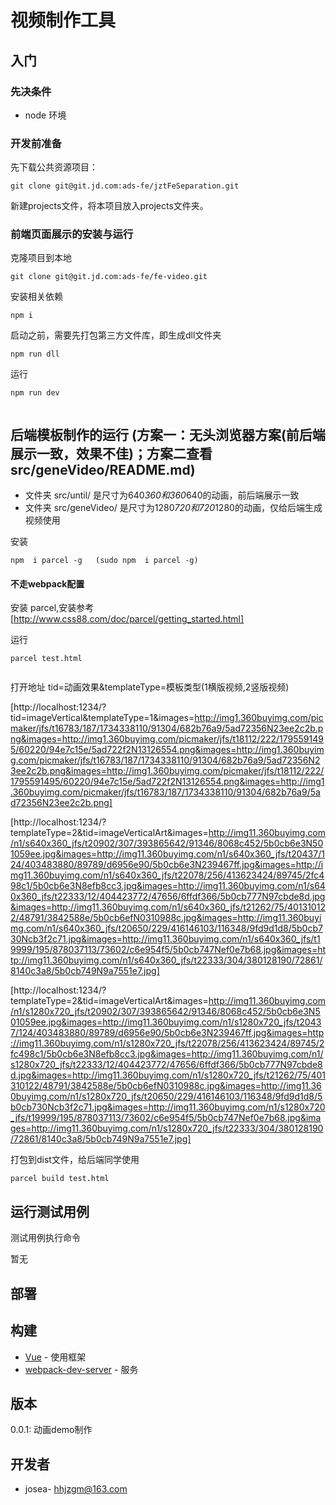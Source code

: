 # 视频制作工具

## 入门

### 先决条件
* node 环境

### 开发前准备
先下载公共资源项目：
````
git clone git@git.jd.com:ads-fe/jztFeSeparation.git
````
新建projects文件，将本项目放入projects文件夹。


### 前端页面展示的安装与运行

克隆项目到本地
````
git clone git@git.jd.com:ads-fe/fe-video.git
````

安装相关依赖
````
npm i
````
启动之前，需要先打包第三方文件库，即生成dll文件夹
```
npm run dll
```
运行
````
npm run dev


````

## 后端模板制作的运行 (方案一：无头浏览器方案(前后端展示一致，效果不佳)；方案二查看src/geneVideo/README.md)

- 文件夹 src/until/ 是尺寸为640*360和360*640的动画，前后端展示一致
- 文件夹 src/geneVideo/ 是尺寸为1280*720和720*1280的动画，仅给后端生成视频使用


安装

```
npm  i parcel -g   (sudo npm  i parcel -g)
```

#### 不走webpack配置

安装 parcel,安装参考 [http://www.css88.com/doc/parcel/getting_started.html]

运行

```
parcel test.html


```
打开地址
tid=动画效果&templateType=模板类型(1横版视频,2竖版视频)

[http://localhost:1234/?tid=imageVertical&templateType=1&images=http://img1.360buyimg.com/picmaker/jfs/t16783/187/1734338110/91304/682b76a9/5ad72356N23ee2c2b.png&images=http://img1.360buyimg.com/picmaker/jfs/t18112/222/1795591495/60220/94e7c15e/5ad722f2N13126554.png&images=http://img1.360buyimg.com/picmaker/jfs/t16783/187/1734338110/91304/682b76a9/5ad72356N23ee2c2b.png&images=http://img1.360buyimg.com/picmaker/jfs/t18112/222/1795591495/60220/94e7c15e/5ad722f2N13126554.png&images=http://img1.360buyimg.com/picmaker/jfs/t16783/187/1734338110/91304/682b76a9/5ad72356N23ee2c2b.png]

[http://localhost:1234/?templateType=2&tid=imageVerticalArt&images=http://img11.360buyimg.com/n1/s640x360_jfs/t20902/307/393865642/91346/8068c452/5b0cb6e3N501059ee.jpg&images=http://img11.360buyimg.com/n1/s640x360_jfs/t20437/124/403483880/89789/d6956e90/5b0cb6e3N239467ff.jpg&images=http://img11.360buyimg.com/n1/s640x360_jfs/t22078/256/413623424/89745/2fc498c1/5b0cb6e3N8efb8cc3.jpg&images=http://img11.360buyimg.com/n1/s640x360_jfs/t22333/12/404423772/47656/6ffdf366/5b0cb777N97cbde8d.jpg&images=http://img11.360buyimg.com/n1/s640x360_jfs/t21262/75/401310122/48791/3842588e/5b0cb6efN0310988c.jpg&images=http://img11.360buyimg.com/n1/s640x360_jfs/t20650/229/416146103/116348/9fd9d1d8/5b0cb730Ncb3f2c71.jpg&images=http://img11.360buyimg.com/n1/s640x360_jfs/t19999/195/878037113/73602/c6e954f5/5b0cb747Nef0e7b68.jpg&images=http://img11.360buyimg.com/n1/s640x360_jfs/t22333/304/380128190/72861/8140c3a8/5b0cb749N9a7551e7.jpg]

[http://localhost:1234/?templateType=2&tid=imageVerticalArt&images=http://img11.360buyimg.com/n1/s1280x720_jfs/t20902/307/393865642/91346/8068c452/5b0cb6e3N501059ee.jpg&images=http://img11.360buyimg.com/n1/s1280x720_jfs/t20437/124/403483880/89789/d6956e90/5b0cb6e3N239467ff.jpg&images=http://img11.360buyimg.com/n1/s1280x720_jfs/t22078/256/413623424/89745/2fc498c1/5b0cb6e3N8efb8cc3.jpg&images=http://img11.360buyimg.com/n1/s1280x720_jfs/t22333/12/404423772/47656/6ffdf366/5b0cb777N97cbde8d.jpg&images=http://img11.360buyimg.com/n1/s1280x720_jfs/t21262/75/401310122/48791/3842588e/5b0cb6efN0310988c.jpg&images=http://img11.360buyimg.com/n1/s1280x720_jfs/t20650/229/416146103/116348/9fd9d1d8/5b0cb730Ncb3f2c71.jpg&images=http://img11.360buyimg.com/n1/s1280x720_jfs/t19999/195/878037113/73602/c6e954f5/5b0cb747Nef0e7b68.jpg&images=http://img11.360buyimg.com/n1/s1280x720_jfs/t22333/304/380128190/72861/8140c3a8/5b0cb749N9a7551e7.jpg]

打包到dist文件，给后端同学使用

```
parcel build test.html
```
## 运行测试用例

测试用例执行命令

暂无



## 部署



## 构建

* [Vue](https://cn.vuejs.org/) - 使用框架
* [webpack-dev-server](https://www.npmjs.com/package/webpack-dev-server) - 服务

## 版本
0.0.1: 动画demo制作

## 开发者

* josea- <hhjzgm@163.com>



